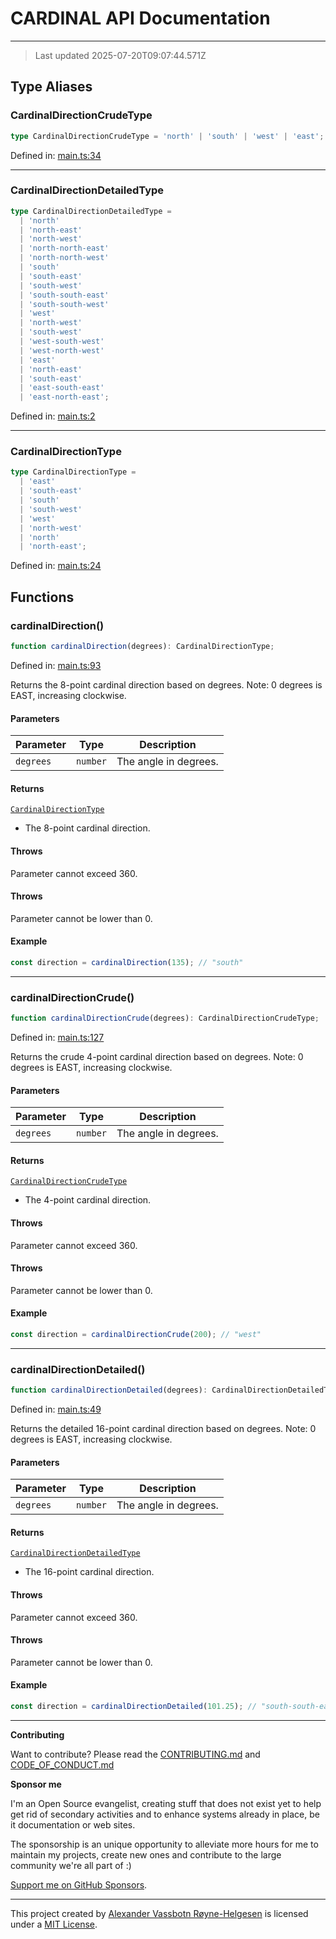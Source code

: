 # CARDINAL API Documentation

---

> Last updated 2025-07-20T09:07:44.571Z

## Type Aliases

### CardinalDirectionCrudeType

```ts
type CardinalDirectionCrudeType = 'north' | 'south' | 'west' | 'east';
```

Defined in: [main.ts:34](https://github.com/phun-ky/cardinal/blob/main/src/main.ts#L34)

---

### CardinalDirectionDetailedType

```ts
type CardinalDirectionDetailedType =
  | 'north'
  | 'north-east'
  | 'north-west'
  | 'north-north-east'
  | 'north-north-west'
  | 'south'
  | 'south-east'
  | 'south-west'
  | 'south-south-east'
  | 'south-south-west'
  | 'west'
  | 'north-west'
  | 'south-west'
  | 'west-south-west'
  | 'west-north-west'
  | 'east'
  | 'north-east'
  | 'south-east'
  | 'east-south-east'
  | 'east-north-east';
```

Defined in: [main.ts:2](https://github.com/phun-ky/cardinal/blob/main/src/main.ts#L2)

---

### CardinalDirectionType

```ts
type CardinalDirectionType =
  | 'east'
  | 'south-east'
  | 'south'
  | 'south-west'
  | 'west'
  | 'north-west'
  | 'north'
  | 'north-east';
```

Defined in: [main.ts:24](https://github.com/phun-ky/cardinal/blob/main/src/main.ts#L24)

## Functions

### cardinalDirection()

```ts
function cardinalDirection(degrees): CardinalDirectionType;
```

Defined in: [main.ts:93](https://github.com/phun-ky/cardinal/blob/main/src/main.ts#L93)

Returns the 8-point cardinal direction based on degrees.
Note: 0 degrees is EAST, increasing clockwise.

#### Parameters

| Parameter | Type     | Description           |
| --------- | -------- | --------------------- |
| `degrees` | `number` | The angle in degrees. |

#### Returns

[`CardinalDirectionType`](#cardinaldirectiontype)

- The 8-point cardinal direction.

#### Throws

Parameter cannot exceed 360.

#### Throws

Parameter cannot be lower than 0.

#### Example

```ts
const direction = cardinalDirection(135); // "south"
```

---

### cardinalDirectionCrude()

```ts
function cardinalDirectionCrude(degrees): CardinalDirectionCrudeType;
```

Defined in: [main.ts:127](https://github.com/phun-ky/cardinal/blob/main/src/main.ts#L127)

Returns the crude 4-point cardinal direction based on degrees.
Note: 0 degrees is EAST, increasing clockwise.

#### Parameters

| Parameter | Type     | Description           |
| --------- | -------- | --------------------- |
| `degrees` | `number` | The angle in degrees. |

#### Returns

[`CardinalDirectionCrudeType`](#cardinaldirectioncrudetype)

- The 4-point cardinal direction.

#### Throws

Parameter cannot exceed 360.

#### Throws

Parameter cannot be lower than 0.

#### Example

```ts
const direction = cardinalDirectionCrude(200); // "west"
```

---

### cardinalDirectionDetailed()

```ts
function cardinalDirectionDetailed(degrees): CardinalDirectionDetailedType;
```

Defined in: [main.ts:49](https://github.com/phun-ky/cardinal/blob/main/src/main.ts#L49)

Returns the detailed 16-point cardinal direction based on degrees.
Note: 0 degrees is EAST, increasing clockwise.

#### Parameters

| Parameter | Type     | Description           |
| --------- | -------- | --------------------- |
| `degrees` | `number` | The angle in degrees. |

#### Returns

[`CardinalDirectionDetailedType`](#cardinaldirectiondetailedtype)

- The 16-point cardinal direction.

#### Throws

Parameter cannot exceed 360.

#### Throws

Parameter cannot be lower than 0.

#### Example

```ts
const direction = cardinalDirectionDetailed(101.25); // "south-south-east"
```

---

**Contributing**

Want to contribute? Please read the [CONTRIBUTING.md](https://github.com/phun-ky/cardinal/blob/main/CONTRIBUTING.md) and [CODE_OF_CONDUCT.md](https://github.com/phun-ky/cardinal/blob/main/CODE_OF_CONDUCT.md)

**Sponsor me**

I'm an Open Source evangelist, creating stuff that does not exist yet to help get rid of secondary activities and to enhance systems already in place, be it documentation or web sites.

The sponsorship is an unique opportunity to alleviate more hours for me to maintain my projects, create new ones and contribute to the large community we're all part of :)

[Support me on GitHub Sponsors](https://github.com/sponsors/phun-ky).

---

This project created by [Alexander Vassbotn Røyne-Helgesen](http://phun-ky.net) is licensed under a [MIT License](https://choosealicense.com/licenses/mit/).
